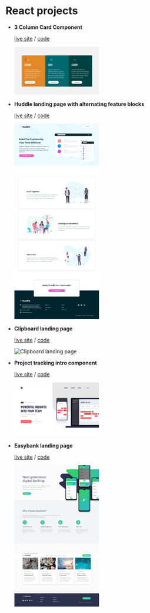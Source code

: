 # React projects

- **3 Column Card Component**    
  
   [live site](https://react-3-column-card.netlify.app/) / [code](https://github.com/amansgz/react-3-column-card-component)
  
  <img src= "https://github.com/amansgz/react-3-column-card-component/blob/28b8d0adc76a00412f864fc38a1bdee9bc848cd8/public/images/screenshot.png" title= "" alt= "" width= "230">       

   
- **Huddle landing page with alternating feature blocks**
  
    [live site](https://react-huddle-landing-page.netlify.app/) / [code](https://github.com/amansgz/react-huddle-landing-page)
  
  <img src= "https://github.com/amansgz/react-huddle-landing-page/blob/b28b5c6e1e596ab07938d3230717a26d87a75200/public/assets/preview.png" title= "Huddle landing page with alternating feature blocks" alt= "Huddle landing page with alternating feature blocks" width= "230">          


- **Clipboard landing page**

  [live site](https://react-clipboard-landing-page.netlify.app/) / [code](https://github.com/amansgz/react-clipboard-landing-page)
  
  <img src= "https://github.com/amansgz/react-clipboard-landing-page/blob/09cda320d5836c3ee92b8a085cacb5f99504e8eb/public/assets/preview.png" title= "Clipboard landing page" alt= "Clipboard landing page" width= "230">          

  

- **Project tracking intro component**

  [live site](https://react-project-tracking-intro.netlify.app/) / [code](https://github.com/amansgz/react-project-tracking-intro)
  
  <img src= "https://github.com/amansgz/react-project-tracking-intro/blob/3828d348edb973dbfaacef25041f2cbbdad569f5/public/preview.png" title= "Project tracking intro component" alt= "Project tracking intro component" width= "230">          


- **Easybank landing page**

   [live site](https://easybank-landing-page-with-react.netlify.app/) / [code](https://github.com/amansgz/react-easybank-landing-page)
    
   <img src= "https://github.com/amansgz/react-easybank-landing-page/blob/2211d6ec12e4179b64999c90aab134b3112fc5c1/public/assets/preview.png" title= "easybank landing page" alt= "easybank landing page" width= "230">    



  
